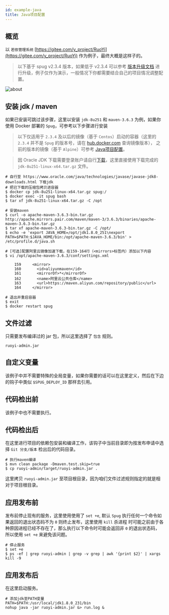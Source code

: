 ```yaml
---
id: example-java
title: Java项目配置
---
```


## 概览
以 `若依管理系统` [https://gitee.com/y_project/RuoYi](https://gitee.com/y_project/RuoYi) 作为例子，最终大概是这样子的。
> 以下基于 spug v2.3.4 版本，如果低于 v2.3.4 可以参考 [版本升级文档](/docs/update-version/) 进行升级，例子仅作为演示，一般情况下你都需要结合自己的项目情况调整配置。

![about](/images/example-java-1.png)


## 安装 jdk / maven
如果已安装可跳过该步骤，这里以安装 `jdk-8u251` 和 `maven-3.6.3` 为例，如果你使用 Docker 部署的 `Spug`，可参考以下步骤进行安装
> 以下仅适用于 `2.3.4` 及以后的镜像（基于 `Centos`）启动的容器（这里的 `2.3.4` 并不是 `Spug` 的版本号，请在 [hub.docker.com](https://hub.docker.com/r/openspug/spug/tags) 查询镜像版本），
> 之前的版本的镜像（基于 `Alpine`）可参考 [Java项目配置](/docs/example-java-old/)。

> 因 Oracle JDK 下载需要登录账户请自行[下载](https://www.oracle.com/java/technologies/javase/javase-jdk8-downloads.html)，这里直接使用下载完成的 `jdk-8u251-linux-x64.tar.gz` 文件。
```shell script
# 自行至 https://www.oracle.com/java/technologies/javase/javase-jdk8-downloads.html 下载jdk
# 把已下载的压缩包拷贝进容器
$ docker cp jdk-8u251-linux-x64.tar.gz spug:/
$ docker exec -it spug bash
$ tar xf jdk-8u251-linux-x64.tar.gz -C /opt

# 安装maven
$ curl -o apache-maven-3.6.3-bin.tar.gz http://apache.mirrors.pair.com/maven/maven-3/3.6.3/binaries/apache-maven-3.6.3-bin.tar.gz
$ tar xf apache-maven-3.6.3-bin.tar.gz -C /opt/
$ echo -e 'export JAVA_HOME=/opt/jdk1.8.0_251\nexport PATH=$PATH:$JAVA_HOME/bin:/opt/apache-maven-3.6.3/bin' > /etc/profile.d/java.sh

# [可选]配置阿里云镜像加速下载，在159-164行（<mirrors>标签内）添加以下内容
$ vi /opt/apache-maven-3.6.3/conf/settings.xml

    159     <mirror>
    160       <id>aliyunmaven</id>
    161       <mirrorOf>*</mirrorOf>
    162       <name>阿里云公共仓库</name>
    163       <url>https://maven.aliyun.com/repository/public</url>
    164     </mirror>

# 退出并重启容器
$ exit
$ docker restart spug
```

## 文件过滤
只需要发布编译过的 jar 包，所以这里选择了 `包含` 规则。
```shell script
ruoyi-admin.jar
```

## 自定义变量
该例子中并不需要特殊的全局变量，如果你需要的话可以在这里定义，然后在下边的钩子中类似 `$SPUG_DEPLOY_ID` 那样去引用。

## 代码检出前
该例子中也不需要执行。

## 代码检出后
在这里进行项目的依赖包安装和编译工作，该钩子中当前目录即为按发布申请中选择 `Git 分支/版本` 检出后的代码目录。
```shell script
# 执行maven编译
$ mvn clean package -Dmaven.test.skip=true
$ cp ruoyi-admin/target/ruoyi-admin.jar .
```
这里拷贝 `ruoyi-admin.jar` 至项目根目录，因为咱们文件过滤规则指定的就是相对于项目根目录。

## 应用发布前
发布前停止现有的服务，这里使用使用了 `set +e`, 默认 `Spug` 执行任何一个命令如果返回的退出状态码不为 `0` 则终止发布，这里使用 `kill` 杀进程
时可能之前由于各种原因进程已经不存在了，那么执行以下命令时可能会返回非 `0` 的退出状态码，所以使用 `set +e` 来避免该问题。
```shell script
# 停止服务
$ set +e
$ ps -ef | grep ruoyi-admin | grep -v grep | awk '{print $2}' | xargs kill -9
```

## 应用发布后
在这里启动服务。
```shell script
# 添加jdk至PATH变量
PATH=$PATH:/usr/local/jdk1.8.0_231/bin
nohup java -jar ruoyi-admin.jar &> run.log &
```
